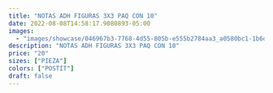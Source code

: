 ```yaml
---
title: "NOTAS ADH FIGURAS 3X3 PAQ CON 10"
date: 2022-08-08T14:58:17.9080893-05:00
images:
  - "images/showcase/046967b3-7768-4d55-805b-e555b2784aa3_a0580bc1-1b6d-493a-9456-3ac6b72efe63.webp"
description: "NOTAS ADH FIGURAS 3X3 PAQ CON 10"
price: "20"
sizes: ["PIEZA"]
colors: ["POSTIT"]
draft: false
---
```

